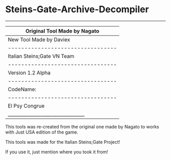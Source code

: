 # Steins-Gate-Archive-Decompiler

___________________________________
|   Original Tool Made by Nagato  |
|---------------------------------|
|     New Tool Made by Daviex     |
|---------------------------------|
|   Italian Steins;Gate VN Team   |
|---------------------------------|
|        Version 1.2 Alpha        |
|---------------------------------|
|            CodeName:            |
|---------------------------------|
|         El Psy Congrue          |
|_________________________________|

This tools was re-created from the original one made by Nagato to works with Just USA edition of the game.

This tools was made for the Italian Steins;Gate Project!

If you use it, just mention where you took it from!
